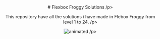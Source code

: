 <p align="center">
# Flexbox Froggy Solutions
/p>


<p align="center">
This repository have all the solutions i have made in Flebox Froggy from level 1 to 24.
/p>

  
<p align="center">
  <img src="https://user-images.githubusercontent.com/106592392/180084320-a9d2201f-f000-4c32-a9f5-90b89f8fae70.gif" alt="animated" />
/p>
